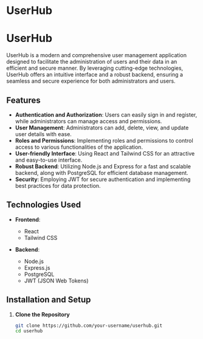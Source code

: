 # UserHub
# UserHub

UserHub is a modern and comprehensive user management application designed to facilitate the administration of users and their data in an efficient and secure manner. By leveraging cutting-edge technologies, UserHub offers an intuitive interface and a robust backend, ensuring a seamless and secure experience for both administrators and users.

## Features

- **Authentication and Authorization**: Users can easily sign in and register, while administrators can manage access and permissions.
- **User Management**: Administrators can add, delete, view, and update user details with ease.
- **Roles and Permissions**: Implementing roles and permissions to control access to various functionalities of the application.
- **User-friendly Interface**: Using React and Tailwind CSS for an attractive and easy-to-use interface.
- **Robust Backend**: Utilizing Node.js and Express for a fast and scalable backend, along with PostgreSQL for efficient database management.
- **Security**: Employing JWT for secure authentication and implementing best practices for data protection.

## Technologies Used

- **Frontend**: 
  - React
  - Tailwind CSS

- **Backend**: 
  - Node.js
  - Express.js
  - PostgreSQL
  - JWT (JSON Web Tokens)

## Installation and Setup

1. **Clone the Repository**

   ```bash
   git clone https://github.com/your-username/userhub.git
   cd userhub
